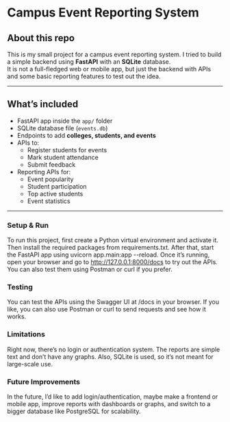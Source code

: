 # Campus Event Reporting System

## About this repo
This is my small project for a campus event reporting system. I tried to build a simple backend using **FastAPI** with an **SQLite** database.  
It is not a full-fledged web or mobile app, but just the backend with APIs and some basic reporting features to test out the idea.

---

## What’s included
- FastAPI app inside the `app/` folder  
- SQLite database file (`events.db`)  
- Endpoints to add **colleges, students, and events**  
- APIs to:
  - Register students for events  
  - Mark student attendance  
  - Submit feedback  
- Reporting APIs for:
  - Event popularity  
  - Student participation  
  - Top active students  
  - Event statistics  

---
### Setup & Run

To run this project, first create a Python virtual environment and activate it. Then install the required packages from requirements.txt. After that, start the FastAPI app using uvicorn app.main:app --reload. Once it’s running, open your browser and go to http://127.0.0.1:8000/docs to try out the APIs. You can also test them using Postman or curl if you prefer.

### Testing

You can test the APIs using the Swagger UI at /docs in your browser. If you like, you can also use Postman or curl to send requests and see how it works.

### Limitations

Right now, there’s no login or authentication system. The reports are simple text and don’t have any graphs. Also, SQLite is used, so it’s not meant for large-scale use.

### Future Improvements

In the future, I’d like to add login/authentication, maybe make a frontend or mobile app, improve reports with dashboards or graphs, and switch to a bigger database like PostgreSQL for scalability.

